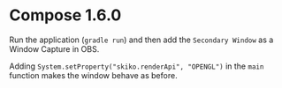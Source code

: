 # Compose 1.6.0

Run the application (`gradle run`) and then add the `Secondary Window` as a Window Capture in OBS.

Adding `System.setProperty("skiko.renderApi", "OPENGL")` in the `main` function makes the window behave as before.
